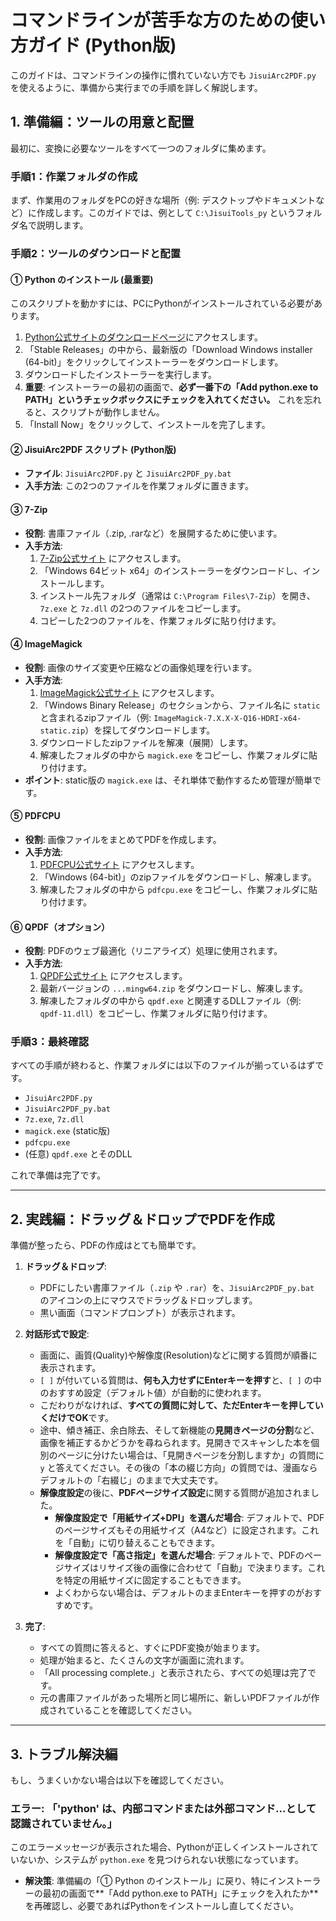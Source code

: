 # コマンドラインが苦手な方のための使い方ガイド (Python版)

このガイドは、コマンドラインの操作に慣れていない方でも `JisuiArc2PDF.py` を使えるように、準備から実行までの手順を詳しく解説します。

## 1. 準備編：ツールの用意と配置

最初に、変換に必要なツールをすべて一つのフォルダに集めます。

### 手順1：作業フォルダの作成
まず、作業用のフォルダをPCの好きな場所（例: デスクトップやドキュメントなど）に作成します。このガイドでは、例として `C:\JisuiTools_py` というフォルダ名で説明します。

### 手順2：ツールのダウンロードと配置

#### ① Python のインストール (最重要)
このスクリプトを動かすには、PCにPythonがインストールされている必要があります。
1. [Python公式サイトのダウンロードページ](https://www.python.org/downloads/windows/)にアクセスします。
2. 「Stable Releases」の中から、最新版の「Download Windows installer (64-bit)」をクリックしてインストーラーをダウンロードします。
3. ダウンロードしたインストーラーを実行します。
4. **重要**: インストーラーの最初の画面で、**必ず一番下の「Add python.exe to PATH」というチェックボックスにチェックを入れてください。** これを忘れると、スクリプトが動作しません。
5. 「Install Now」をクリックして、インストールを完了します。

#### ② JisuiArc2PDF スクリプト (Python版)
- **ファイル**: `JisuiArc2PDF.py` と `JisuiArc2PDF_py.bat`
- **入手方法**: この2つのファイルを作業フォルダに置きます。

#### ③ 7-Zip
- **役割**: 書庫ファイル（.zip, .rarなど）を展開するために使います。
- **入手方法**:
    1. [7-Zip公式サイト](https://www.7-zip.org/) にアクセスします。
    2. 「Windows 64ビット x64」のインストーラーをダウンロードし、インストールします。
    3. インストール先フォルダ（通常は `C:\Program Files\7-Zip`）を開き、`7z.exe` と `7z.dll` の2つのファイルをコピーします。
    4. コピーした2つのファイルを、作業フォルダに貼り付けます。

#### ④ ImageMagick
- **役割**: 画像のサイズ変更や圧縮などの画像処理を行います。
- **入手方法**:
    1. [ImageMagick公式サイト](https://imagemagick.org/script/download.php) にアクセスします。
    2. 「Windows Binary Release」のセクションから、ファイル名に `static` と含まれるzipファイル（例: `ImageMagick-7.X.X-X-Q16-HDRI-x64-static.zip`）を探してダウンロードします。
    3. ダウンロードしたzipファイルを解凍（展開）します。
    4. 解凍したフォルダの中から `magick.exe` をコピーし、作業フォルダに貼り付けます。
- **ポイント**: static版の `magick.exe` は、それ単体で動作するため管理が簡単です。

#### ⑤ PDFCPU
- **役割**: 画像ファイルをまとめてPDFを作成します。
- **入手方法**:
    1. [PDFCPU公式サイト](https://pdfcpu.io/download) にアクセスします。
    2. 「Windows (64-bit)」のzipファイルをダウンロードし、解凍します。
    3. 解凍したフォルダの中から `pdfcpu.exe` をコピーし、作業フォルダに貼り付けます。

#### ⑥ QPDF（オプション）
- **役割**: PDFのウェブ最適化（リニアライズ）処理に使用されます。
- **入手方法**:
    1. [QPDF公式サイト](https://github.com/qpdf/qpdf/releases) にアクセスします。
    2. 最新バージョンの `...mingw64.zip` をダウンロードし、解凍します。
    3. 解凍したフォルダの中から `qpdf.exe` と関連するDLLファイル（例: `qpdf-11.dll`）をコピーし、作業フォルダに貼り付けます。

### 手順3：最終確認
すべての手順が終わると、作業フォルダには以下のファイルが揃っているはずです。
- `JisuiArc2PDF.py`
- `JisuiArc2PDF_py.bat`
- `7z.exe`, `7z.dll`
- `magick.exe` (static版)
- `pdfcpu.exe`
- (任意) `qpdf.exe` とそのDLL

これで準備は完了です。

---

## 2. 実践編：ドラッグ＆ドロップでPDFを作成

準備が整ったら、PDFの作成はとても簡単です。

1.  **ドラッグ＆ドロップ**:
    -   PDFにしたい書庫ファイル（`.zip` や `.rar`）を、`JisuiArc2PDF_py.bat` のアイコンの上にマウスでドラッグ＆ドロップします。
    -   黒い画面（コマンドプロンプト）が表示されます。

2.  **対話形式で設定**:
    -   画面に、画質(Quality)や解像度(Resolution)などに関する質問が順番に表示されます。
    -   `[ ]` が付いている質問は、**何も入力せずにEnterキーを押す**と、`[ ]` の中のおすすめ設定（デフォルト値）が自動的に使われます。
    -   こだわりがなければ、**すべての質問に対して、ただEnterキーを押していくだけでOK**です。
    -   途中、傾き補正、余白除去、そして新機能の**見開きページの分割**など、画像を補正するかどうかを尋ねられます。見開きでスキャンした本を個別のページに分けたい場合は、「見開きページを分割しますか」の質問に `y` と答えてください。その後の「本の綴じ方向」の質問では、漫画ならデフォルトの「右綴じ」のままで大丈夫です。
    -   **解像度設定**の後に、**PDFページサイズ設定**に関する質問が追加されました。
        -   **解像度設定で「用紙サイズ+DPI」を選んだ場合**: デフォルトで、PDFのページサイズもその用紙サイズ（A4など）に設定されます。これを「自動」に切り替えることもできます。
        -   **解像度設定で「高さ指定」を選んだ場合**: デフォルトで、PDFのページサイズはリサイズ後の画像に合わせて「自動」で決まります。これを特定の用紙サイズに固定することもできます。
        -   よくわからない場合は、デフォルトのままEnterキーを押すのがおすすめです。

3.  **完了**:
    -   すべての質問に答えると、すぐにPDF変換が始まります。
    -   処理が始まると、たくさんの文字が画面に流れます。
    -   「All processing complete.」と表示されたら、すべての処理は完了です。
    -   元の書庫ファイルがあった場所と同じ場所に、新しいPDFファイルが作成されていることを確認してください。

---

## 3. トラブル解決編

もし、うまくいかない場合は以下を確認してください。

### エラー: 「'python' は、内部コマンドまたは外部コマンド...として認識されていません。」

このエラーメッセージが表示された場合、Pythonが正しくインストールされていないか、システムが `python.exe` を見つけられない状態になっています。

-   **解決策**: 準備編の「① Python のインストール」に戻り、特にインストーラーの最初の画面で**「Add python.exe to PATH」にチェックを入れたか**を再確認し、必要であればPythonをインストールし直してください。